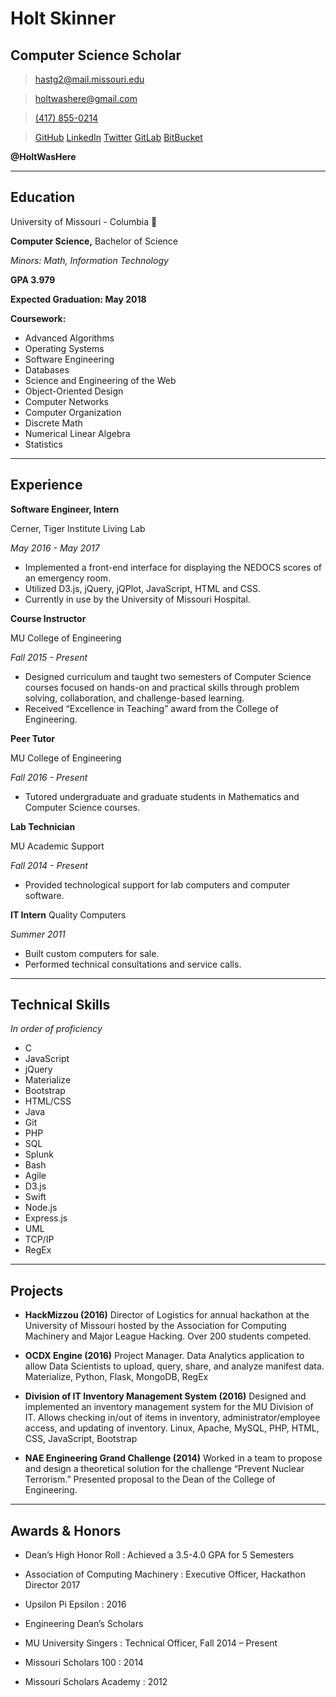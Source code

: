 # Holt Skinner
## Computer Science Scholar

> [hastg2@mail.missouri.edu](hastg2@mail.missouri.edu)

> [holtwashere@gmail.com](holtwashere@gmail.com)

> [(417) 855-0214](417-855-0214)

> [GitHub](https://github.com/HoltWasHere)
> [LinkedIn](https://linkedin.com/in/HoltWasHere)
> [Twitter](https://twitter.com/HoltWasHere)
> [GitLab](https://gitlab.com/holtwashere)
> [BitBucket](https://bitbucket.org/holtwashere)

**@HoltWasHere**

------

## Education

University of Missouri - Columbia :tiger:

**Computer Science,** Bachelor of Science

*Minors: Math, Information Technology*

**GPA 3.979**

**Expected Graduation: May 2018**

**Coursework:**
  * Advanced Algorithms
  * Operating Systems
  * Software Engineering
  * Databases
  * Science and Engineering of the Web
  * Object-Oriented Design
  * Computer Networks
  * Computer Organization
  * Discrete Math
  * Numerical Linear Algebra
  * Statistics

------

## Experience

**Software Engineer, Intern**

Cerner, Tiger Institute Living Lab

  *May 2016 - May 2017*
  - Implemented a front-end interface for displaying the NEDOCS scores of an emergency room.
  - Utilized D3.js, jQuery, jQPlot, JavaScript, HTML and CSS.
  - Currently in use by the University of Missouri Hospital.

**Course Instructor**

MU College of Engineering

  *Fall 2015 - Present*
  - Designed curriculum and taught two semesters of Computer Science courses focused on hands-on and practical skills through problem solving, collaboration, and challenge-based learning.
  - Received “Excellence in Teaching” award from the College of Engineering.

**Peer Tutor**

MU College of Engineering

  *Fall 2016 - Present*

  - Tutored undergraduate and graduate students in Mathematics and Computer Science courses.

**Lab Technician**

MU Academic Support

  *Fall 2014 - Present*
  - Provided technological support for lab computers and computer software.

**IT Intern**
 Quality Computers

  *Summer 2011*
  - Built custom computers for sale.
  - Performed technical consultations and service calls.

------

## Technical Skills

*In order of proficiency*

- C
- JavaScript
- jQuery
- Materialize
- Bootstrap
- HTML/CSS
- Java
- Git
- PHP
- SQL
- Splunk
- Bash
- Agile
- D3.js
- Swift
- Node.js
- Express.js
- UML
- TCP/IP
- RegEx

-------

## Projects

- **HackMizzou (2016)** Director of Logistics for annual hackathon at the University of Missouri hosted by the Association for Computing Machinery and Major League Hacking. Over 200 students competed.

- **OCDX Engine (2016)** Project Manager. Data Analytics application to allow Data Scientists to upload, query, share, and analyze manifest data. Materialize, Python, Flask, MongoDB, RegEx

- **Division of IT Inventory Management System (2016)** Designed and implemented an inventory management system for the MU Division of IT. Allows checking in/out of items in inventory, administrator/employee access, and updating of inventory. Linux, Apache, MySQL, PHP, HTML, CSS, JavaScript, Bootstrap

- **NAE Engineering Grand Challenge (2014)** Worked in a team to propose and design a theoretical solution for the challenge “Prevent Nuclear Terrorism.” Presented proposal to the Dean of the College of Engineering.

-------

## Awards & Honors

- Dean’s High Honor Roll
  : Achieved a 3.5-4.0 GPA for 5 Semesters

- Association of Computing Machinery
  : Executive Officer, Hackathon Director 2017

- Upsilon Pi Epsilon
  : 2016

- Engineering Dean’s Scholars

- MU University Singers
  : Technical Officer, Fall 2014 – Present

- Missouri Scholars 100
  : 2014

- Missouri Scholars Academy
  : 2012
